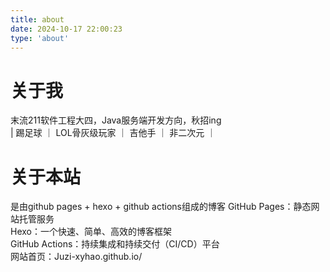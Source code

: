 ```yaml
---
title: about
date: 2024-10-17 22:00:23
type: 'about'
---
```


# 关于我
末流211软件工程大四，Java服务端开发方向，秋招ing  
| 踢足球 ｜ LOL骨灰级玩家 ｜ 吉他手 ｜ 非二次元 ｜ 



# 关于本站
是由github pages + hexo + github actions组成的博客
GitHub Pages：静态网站托管服务  
Hexo：一个快速、简单、高效的博客框架  
GitHub Actions：持续集成和持续交付（CI/CD）平台  
网站首页：Juzi-xyhao.github.io/
